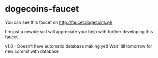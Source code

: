 dogecoins-faucet
================

You can see this faucet on http://faucet.dogecoins.pl/

I'm just a newbie so I will appreciate your help with further developing this faucet.

v1.0 - Doesn't have automatic database making yet! Wait 'till tomorrow for new commit with database 